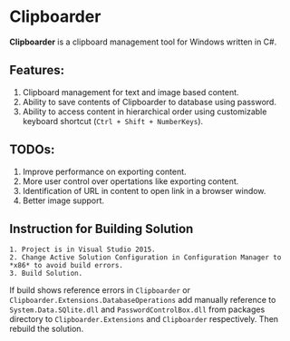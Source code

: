 # Clipboarder
**Clipboarder** is a clipboard management tool for Windows written in C#.

## Features:
1. Clipboard management for text and image based content.
2. Ability to save contents of Clipboarder to database using password.
3. Ability to access content in hierarchical order using customizable keyboard shortcut (`Ctrl + Shift + NumberKeys`).

## TODOs:
1. Improve performance on exporting content.
2. More user control over opertations like exporting content.
3. Identification of URL in content to open link in a browser window.
4. Better image support.

## Instruction for Building Solution
    1. Project is in Visual Studio 2015.
    2. Change Active Solution Configuration in Configuration Manager to *x86* to avoid build errors.
    3. Build Solution. 
If build shows reference errors in `Clipboarder` or `Clipboarder.Extensions.DatabaseOperations` add manually reference to `System.Data.SQlite.dll` and `PasswordControlBox.dll` from packages directory to `Clipboarder.Extensions` and `Clipboarder` respectively. Then rebuild the solution.
